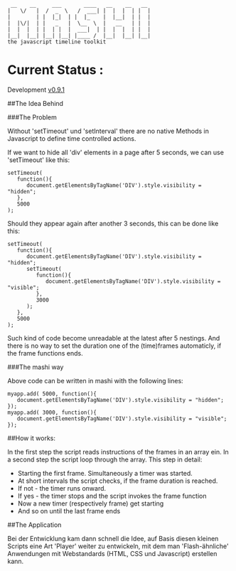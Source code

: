      __    __     ___       ____   __    __   __  
    |   \/   |  /  _  \   /  ___| |  |  |  | |  |  
    |        | |  |_|  | |  |_    |  |__|  | |  | 
    |  |\/|  | |   _   |  \__  \  |   __   | |  |
    |  |  |  | |  | |  |  ___|  | |  |  |  | |  | 
    |__|  |__| |__| |__| |____ /  |__|  |__| |__|       
    the javascript timeline toolkit

# Current Status :

Development [v0.9.1](http://semver.org/)

##The Idea Behind

###The Problem

Without 'setTimeout' und 'setInterval' there are no native Methods in Javascript to define time controlled actions.

If we want to hide all 'div' elements in a page after 5 seconds, we can use 'setTimeout' like this:

    setTimeout( 
       function(){
          document.getElementsByTagName('DIV').style.visibility = "hidden";
       }, 
       5000
    );

Should they appear again after another 3 seconds, this can be done like this:

    setTimeout( 
       function(){
          document.getElementsByTagName('DIV').style.visibility = "hidden";
          setTimeout( 
             function(){
                document.getElementsByTagName('DIV').style.visibility = "visible";
             }, 
             3000
          );
       }, 
       5000
    );

Such kind of code become unreadable at the latest after 5 nestings. And there is no way to set the duration one of the (time)frames automaticly, if the frame functions ends.

###The mashi way

Above code can be written in mashi with the following lines:

    myapp.add( 5000, function(){
       document.getElementsByTagName('DIV').style.visibility = "hidden";
    });
    myapp.add( 3000, function(){
       document.getElementsByTagName('DIV').style.visibility = "visible";
    });

##How it works:

In the first step the script reads instructions of the frames in an array ein. In a second step the script loop through the array. This step in detail:

* Starting the first frame. Simultaneously a timer was started.
* At short intervals the script checks, if the frame duration is reached. 
* If not - the timer runs onward.
* If yes - the timer stops and the script invokes the frame function  
* Now a new timer (respectively frame) get starting
* And so on until the last frame ends
   

##The Application

Bei der Entwicklung kam dann schnell die Idee, auf Basis diesen kleinen Scripts eine Art 'Player' weiter zu entwickeln, mit dem man 'Flash-ähnliche' Anwendungen mit Webstandards (HTML, CSS und Javascript) erstellen kann.   



